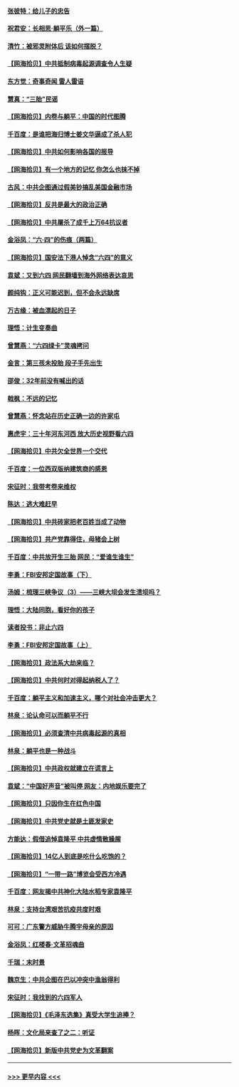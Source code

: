 #### [张彼特：给儿子的忠告](../pages/nsc993/n13018934.md?t=06132151) 
#### [祝君安：长相思‧躺平乐（外一篇）](../pages/nsc993/n13018923.md?t=06132151) 
#### [清竹：被邪灵附体后 该如何摆脱？](../pages/nsc993/n13018877.md?t=06132151) 
#### [【网海拾贝】中共抵制病毒起源调查令人生疑](../pages/nsc993/n13017785.md?t=06132151) 
#### [东方觉：奇事奇闻 雷人雷语](../pages/nsc993/n13017577.md?t=06132151) 
#### [慧真：“三胎”民谣](../pages/nsc993/n13017394.md?t=06132151) 
#### [【网海拾贝】内卷与躺平：中国的时代图腾](../pages/nsc993/n13016128.md?t=06132151) 
#### [千百度：是谁把海归博士姜文华逼成了杀人犯](../pages/nsc993/n13015218.md?t=06132151) 
#### [【网海拾贝】中共如何影响各国的报导](../pages/nsc993/n13012599.md?t=06132151) 
#### [【网海拾贝】有一个地方的记忆 你怎么也抹不掉](../pages/nsc993/n13009802.md?t=06132151) 
#### [古风：中共企图通过假美钞搞乱美国金融市场](../pages/nsc993/n13009626.md?t=06132151) 
#### [【网海拾贝】反共是最大的政治正确](../pages/nsc993/n13007051.md?t=06132151) 
#### [【网海拾贝】中共屠杀了成千上万64抗议者](../pages/nsc993/n13002713.md?t=06132151) 
#### [金浴凤：“六·四”的伤痕（两篇）](../pages/nsc993/n13001719.md?t=06132151) 
#### [【网海拾贝】国安法下港人悼念“六四”的意义](../pages/nsc993/n13001039.md?t=06132151) 
#### [袁斌：又到六四 网民翻墙到海外网络表达哀思](../pages/nsc993/n13000995.md?t=06132151) 
#### [颜纯钩：正义可能迟到，但不会永远缺席](../pages/nsc993/n13000920.md?t=06132151) 
#### [万古缘：被血漂起的日子](../pages/nsc993/n13000914.md?t=06132151) 
#### [理悟：计生变奏曲](../pages/nsc993/n13000414.md?t=06132151) 
#### [曾慧燕：“六四绿卡”灵魂拷问](../pages/nsc993/n13000277.md?t=06132151) 
#### [金言：第三孩未投胎 段子手先出生](../pages/nsc993/n13000215.md?t=06132151) 
#### [邵俊：32年前没有喊出的话](../pages/nsc993/n13000181.md?t=06132151) 
#### [戟枫：不远的记忆](../pages/nsc993/n13000121.md?t=06132151) 
#### [曾慧燕：怀念站在历史正确一边的许家屯](../pages/nsc993/n13000073.md?t=06132151) 
#### [惠虎宇：三十年河东河西 放大历史视野看六四](../pages/nsc993/n13000018.md?t=06132151) 
#### [【网海拾贝】中共欠全世界一个交代](../pages/nsc993/n12998706.md?t=06132151) 
#### [千百度：一位西双版纳建筑商的感恩](../pages/nsc993/n12998487.md?t=06132151) 
#### [宋征时：我带考卷来维权](../pages/nsc993/n12994088.md?t=06132151) 
#### [陈达：逃大难赶早](../pages/nsc993/n12993569.md?t=06132151) 
#### [【网海拾贝】中共砖家把老百姓当成了动物](../pages/nsc993/n12993483.md?t=06132151) 
#### [【网海拾贝】共产党靠得住，母猪会上树](../pages/nsc993/n12990730.md?t=06132151) 
#### [千百度：中共放开生三胎 网民：“爱谁生谁生”](../pages/nsc993/n12990644.md?t=06132151) 
#### [李勇：FBI安邦定国故事（下）](../pages/nsc993/n12987854.md?t=06132151) 
#### [汤姆：梳理三峡争议（3）——三峡大坝会发生溃坝吗？](../pages/nsc993/n12989806.md?t=06132151) 
#### [理悟：大陆同胞，看好你的孩子](../pages/nsc993/n12989778.md?t=06132151) 
#### [读者投书：非止六四](../pages/nsc993/n12989673.md?t=06132151) 
#### [李勇：FBI安邦定国故事（上）](../pages/nsc993/n12987749.md?t=06132151) 
#### [【网海拾贝】政法系大劫来临？](../pages/nsc993/n12987596.md?t=06132151) 
#### [【网海拾贝】中共何时对得起纳税人了？](../pages/nsc993/n12985578.md?t=06132151) 
#### [千百度：躺平主义和加速主义，哪个对社会冲击更大？](../pages/nsc993/n12985512.md?t=06132151) 
#### [林泉：论认命可以而躺平不行](../pages/nsc993/n12985505.md?t=06132151) 
#### [【网海拾贝】必须查清中共病毒起源的真相](../pages/nsc993/n12984276.md?t=06132151) 
#### [林泉：躺平也是一种战斗](../pages/nsc993/n12984194.md?t=06132151) 
#### [【网海拾贝】中共政权就建立在谎言上](../pages/nsc993/n12981880.md?t=06132151) 
#### [袁斌：“中国好声音”被叫停 网友：内地娱乐要完了](../pages/nsc993/n12981826.md?t=06132151) 
#### [【网海拾贝】只因你生在红色中国](../pages/nsc993/n12979096.md?t=06132151) 
#### [【网海拾贝】中共党史就是土匪发家史](../pages/nsc993/n12976478.md?t=06132151) 
#### [方能达：假借追悼袁隆平 中共虚情散臊腥](../pages/nsc993/n12976396.md?t=06132151) 
#### [【网海拾贝】14亿人到底是吃什么吃饱的？](../pages/nsc993/n12974125.md?t=06132151) 
#### [【网海拾贝】“一带一路”博览会受西方冷遇](../pages/nsc993/n12971787.md?t=06132151) 
#### [千百度：网友揭中共神化大陆水稻专家袁隆平](../pages/nsc993/n12971733.md?t=06132151) 
#### [林泉：支持台湾艰苦抗疫共度时艰](../pages/nsc993/n12971350.md?t=06132151) 
#### [可可：广东警方威胁牛腾宇母亲的原因](../pages/nsc993/n12971100.md?t=06132151) 
#### [金浴凤：红楼春·文革招魂曲](../pages/nsc993/n12970354.md?t=06132151) 
#### [千瑞：末时景](../pages/nsc993/n12970337.md?t=06132151) 
#### [魏京生：中共企图在巴以冲突中渔翁得利](../pages/nsc993/n12970286.md?t=06132151) 
#### [宋征时：我找到的六四军人](../pages/nsc993/n12970213.md?t=06132151) 
#### [【网海拾贝】《毛泽东选集》真受大学生追捧？](../pages/nsc993/n12968779.md?t=06132151) 
#### [杨晖：文化局来查了之二：听证](../pages/nsc993/n12966528.md?t=06132151) 
#### [【网海拾贝】新版中共党史为文革翻案](../pages/nsc993/n12967526.md?t=06132151) 

----
#### [ >>> 更早内容 <<< ](../indexes/nsc993-earlier.md)
